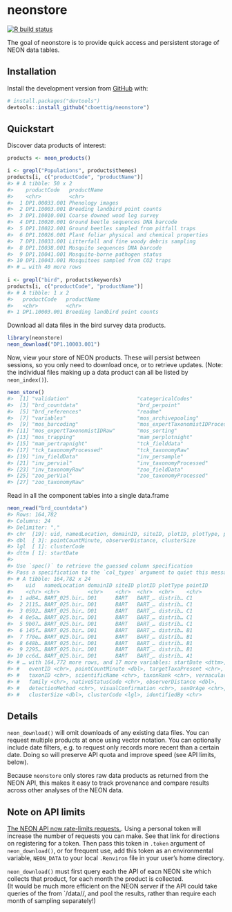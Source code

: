 
<!-- README.md is generated from README.Rmd. Please edit that file -->

# neonstore

<!-- badges: start -->

[![R build
status](https://github.com/cboettig/neonstore/workflows/R-CMD-check/badge.svg)](https://github.com/cboettig/neonstore/actions)
<!-- badges: end -->

The goal of neonstore is to provide quick access and persistent storage
of NEON data tables.

## Installation

Install the development version from [GitHub](https://github.com/) with:

``` r
# install.packages("devtools")
devtools::install_github("cboettig/neonstore")
```

## Quickstart

Discover data products of interest:

``` r
products <- neon_products()

i <- grepl("Populations", products$themes)
products[i, c("productCode", "productName")]
#> # A tibble: 50 x 2
#>    productCode   productName                                  
#>    <chr>         <chr>                                        
#>  1 DP1.00033.001 Phenology images                             
#>  2 DP1.10003.001 Breeding landbird point counts               
#>  3 DP1.10010.001 Coarse downed wood log survey                
#>  4 DP1.10020.001 Ground beetle sequences DNA barcode          
#>  5 DP1.10022.001 Ground beetles sampled from pitfall traps    
#>  6 DP1.10026.001 Plant foliar physical and chemical properties
#>  7 DP1.10033.001 Litterfall and fine woody debris sampling    
#>  8 DP1.10038.001 Mosquito sequences DNA barcode               
#>  9 DP1.10041.001 Mosquito-borne pathogen status               
#> 10 DP1.10043.001 Mosquitoes sampled from CO2 traps            
#> # … with 40 more rows
 
i <- grepl("bird", products$keywords)
products[i, c("productCode", "productName")]
#> # A tibble: 1 x 2
#>   productCode   productName                   
#>   <chr>         <chr>                         
#> 1 DP1.10003.001 Breeding landbird point counts
```

Download all data files in the bird survey data products.

``` r
library(neonstore)
neon_download("DP1.10003.001")
```

Now, view your store of NEON products. These will persist between
sessions, so you only need to download once, or to retrieve updates.
(Note: the individual files making up a data product can all be listed
by `neon_index()`).

``` r
neon_store()
#>  [1] "validation"                      "categoricalCodes"               
#>  [3] "brd_countdata"                   "brd_perpoint"                   
#>  [5] "brd_references"                  "readme"                         
#>  [7] "variables"                       "mos_archivepooling"             
#>  [9] "mos_barcoding"                   "mos_expertTaxonomistIDProcessed"
#> [11] "mos_expertTaxonomistIDRaw"       "mos_sorting"                    
#> [13] "mos_trapping"                    "mam_perplotnight"               
#> [15] "mam_pertrapnight"                "tck_fielddata"                  
#> [17] "tck_taxonomyProcessed"           "tck_taxonomyRaw"                
#> [19] "inv_fieldData"                   "inv_persample"                  
#> [21] "inv_pervial"                     "inv_taxonomyProcessed"          
#> [23] "inv_taxonomyRaw"                 "zoo_fieldData"                  
#> [25] "zoo_perVial"                     "zoo_taxonomyProcessed"          
#> [27] "zoo_taxonomyRaw"
```

Read in all the component tables into a single data.frame

``` r
neon_read("brd_countdata")
#> Rows: 164,782
#> Columns: 24
#> Delimiter: ","
#> chr  [19]: uid, namedLocation, domainID, siteID, plotID, plotType, pointID, eventID, targe...
#> dbl  [ 3]: pointCountMinute, observerDistance, clusterSize
#> lgl  [ 1]: clusterCode
#> dttm [ 1]: startDate
#> 
#> Use `spec()` to retrieve the guessed column specification
#> Pass a specification to the `col_types` argument to quiet this message
#> # A tibble: 164,782 x 24
#>    uid   namedLocation domainID siteID plotID plotType pointID
#>    <chr> <chr>         <chr>    <chr>  <chr>  <chr>    <chr>  
#>  1 ad84… BART_025.bir… D01      BART   BART_… distrib… C1     
#>  2 2115… BART_025.bir… D01      BART   BART_… distrib… C1     
#>  3 0592… BART_025.bir… D01      BART   BART_… distrib… C1     
#>  4 8e5a… BART_025.bir… D01      BART   BART_… distrib… C1     
#>  5 9b07… BART_025.bir… D01      BART   BART_… distrib… C1     
#>  6 145f… BART_025.bir… D01      BART   BART_… distrib… B1     
#>  7 f70e… BART_025.bir… D01      BART   BART_… distrib… B1     
#>  8 648b… BART_025.bir… D01      BART   BART_… distrib… B1     
#>  9 2295… BART_025.bir… D01      BART   BART_… distrib… B1     
#> 10 cc6d… BART_025.bir… D01      BART   BART_… distrib… A1     
#> # … with 164,772 more rows, and 17 more variables: startDate <dttm>,
#> #   eventID <chr>, pointCountMinute <dbl>, targetTaxaPresent <chr>,
#> #   taxonID <chr>, scientificName <chr>, taxonRank <chr>, vernacularName <chr>,
#> #   family <chr>, nativeStatusCode <chr>, observerDistance <dbl>,
#> #   detectionMethod <chr>, visualConfirmation <chr>, sexOrAge <chr>,
#> #   clusterSize <dbl>, clusterCode <lgl>, identifiedBy <chr>
```

## Details

`neon_download()` will omit downloads of any existing data files. You
can request multiple products at once using vector notation. You can
optionally include date filters, e.g. to request only records more
recent than a certain date. Doing so will preserve API quota and improve
speed (see API limits, below).

Because `neonstore` only stores raw data products as returned from the
NEON API, this makes it easy to track provenance and compare results
across other analyses of the NEON data.

## Note on API limits

[The NEON API now rate-limits
requests.](https://data.neonscience.org/data-api/rate-limiting/#api-tokens).
Using a personal token will increase the number of requests you can
make. See that link for directions on registering for a token. Then pass
this token in `.token` argument of `neon_download()`, or for frequent
use, add this token as an environmental variable, `NEON_DATA` to your
local `.Renviron` file in your user’s home directory.

`neon_download()` must first query each the API of eacn NEON site which
collects that product, for each month the product is collected.  
(It would be much more efficient on the NEON server if the API could
take queries of the from \`/data/<product>/<site>, and pool the results,
rather than require each month of sampling separately\!)
